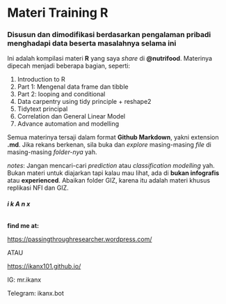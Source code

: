 # Materi Training R
### Disusun dan dimodifikasi berdasarkan pengalaman pribadi menghadapi data beserta masalahnya selama ini

Ini adalah kompilasi materi __R__ yang saya _share_ di __@nutrifood__. Materinya dipecah menjadi beberapa bagian, seperti:
1. Introduction to R
2. Part 1: Mengenal data frame dan tibble
3. Part 2: looping and conditional
4. Data carpentry using tidy principle + reshape2
5. Tidytext principal
6. Correlation dan General Linear Model
7. Advance automation and modelling

Semua materinya tersaji dalam format __Github Markdown__, yakni extension __.md__. Jika rekans berkenan, sila buka dan _explore_ masing-masing _file_ di masing-masing _folder-nya_ yah.

_notes_: Jangan mencari-cari _prediction_ atau _classification modelling_ yah. Bukan materi untuk diajarkan tapi kalau mau lihat, ada di __bukan infografis__ atau __experienced__. Abaikan folder GIZ, karena itu adalah materi khusus replikasi NFI dan GIZ. 

###### __i k A n x__

__find me at:__

https://passingthroughresearcher.wordpress.com/

ATAU

https://ikanx101.github.io/

IG: mr.ikanx

Telegram: ikanx.bot
